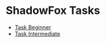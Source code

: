 # ShadowFox Tasks

- [Task Beginner](https://github.com/Ankit2002developer/ShadowFox/tree/main/Beginner%3A%20Make%20a%20Personal%20Portfolio%20Website) <br>
- [Task Intermediate](https://github.com/Ankit2002developer/ShadowFox/tree/main/Task%20-%20Intermediate%3A%20E-commerce%20Website%20Enhancement)
